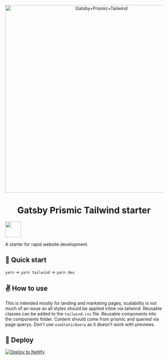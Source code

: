 <p align="center">
  <a href="https://www.gatsbyjs.org">
    <img alt="Gatsby+Prismic+Tailwind" src="https://user-images.githubusercontent.com/43379421/75116532-a2bbe880-5669-11ea-99fa-6962f6f757ce.png" width="600" />
  </a>
</p>


<h1 align="center">
  Gatsby Prismic Tailwind starter
</h1>

<img src="https://spacergif.org/spacer.gif" width="50"/>

A starter for rapid website development.

## 🚀 Quick start

`yarn` -> `yarn tailwind` -> `yarn dev`

## ✌️ How to use

This is intended mostly for landing and marketing pages, scalability is not much of an issue so all styles should be applied inline via tailwind. Reusable classes can be added to the `tailwind.css` file. Reusable components into the components folder. Content should come from prismic and queried via page querys. Don't use `useStaticQuery` as it doesn't work with previews.

## 💫 Deploy

[![Deploy to Netlify](https://www.netlify.com/img/deploy/button.svg)](https://app.netlify.com/start/deploy?repository=https://github.com/jescowuester/gatsby-tailwind-starter)


